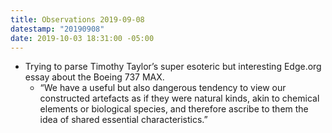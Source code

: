 ```yaml
---
title: Observations 2019-09-08
datestamp: "20190908"
date: 2019-10-03 18:31:00 -05:00
---
```


- Trying to parse Timothy Taylor’s super esoteric but interesting Edge.org essay about the Boeing 737 MAX.
	- “We have a useful but also dangerous tendency to view our constructed artefacts as if they were natural kinds, akin to chemical elements or biological species, and therefore ascribe to them the idea of shared essential characteristics.”
